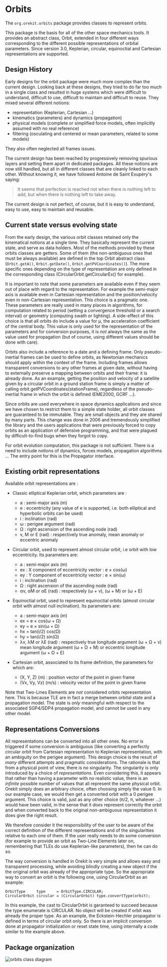 <!--- Copyright 2002-2018 CS Systèmes d'Information
  Licensed under the Apache License, Version 2.0 (the "License");
  you may not use this file except in compliance with the License.
  You may obtain a copy of the License at
  
    http://www.apache.org/licenses/LICENSE-2.0
  
  Unless required by applicable law or agreed to in writing, software
  distributed under the License is distributed on an "AS IS" BASIS,
  WITHOUT WARRANTIES OR CONDITIONS OF ANY KIND, either express or implied.
  See the License for the specific language governing permissions and
  limitations under the License.
-->

# Orbits

The `org.orekit.orbits` package provides classes to represent orbits.

This package is the basis for all of the other space mechanics tools. 
It provides an abstract class, Orbit, extended in four different ways 
corresponding to the different possible representations of orbital parameters.
Since version 3.0, Keplerian, circular, equinoctial and Cartesian representations 
are supported.

## Design History

Early designs for the orbit package were much more complex than the current design.
Looking back at these designs, they tried to do far too much in a single class and
resulted in huge systems which were difficult to understand, difficult to
use, difficult to maintain and difficult to reuse. They mixed several different notions:

* representation (Keplerian, Cartesian ...)   
* kinematics (parameters) and dynamics (propagation)
* physical models (complete or simplified force models, often implicitly assumed with no real reference)
* filtering (osculating and centered or mean parameters, related to some models)

They also often neglected all frames issues.

The current design has been reached by progressively removing spurious layers and
setting them apart in dedicated packages. All these notions are now still handled,
but all in different classes that are cleanly linked to each other. Without knowing
it, we have followed Antoine de Saint Exupéry's saying:

> It seems that perfection is reached not when there is nothing left to add, but
> when there is nothing left to take away.

The current design is not perfect, of course, but it is easy to understand, easy to use,
easy to maintain and reusable.

## Current state versus evolving state

From the early design, the various orbit classes retained only the kinematical
notions at a single time. They basically represent the current state, and
serve as data holders. Most of the methods provided by these orbits classes are
getters. Some of them (the non-ambiguous ones that must be always available) are
defined in the top Orbit abstract class (`Orbit.getA()`, `Orbit.getDate()`, 
`Orbit.getPVCoordinates()`). The more specific ones depending on the type of 
representation are only defined in the corresponding class 
(CircularOrbit.getCircularEx() for example).

It is important to note that some parameters are available even if they seem
out of place with regard to the representation. For example the semi-major axis is
available even in Cartesian representation and the position/velocity even in
non-Cartesian representation. This choice is a pragmatic one. These parameters
are really used in many places in algorithms, for computation related to
period (setting a convergence threshold or a search interval) or geometry
(computing swath or lighting). A side-effect of this choice is that all orbits
do include a value for µ, the acceleration coefficient of the central body.
This value is only used for the representation of the parameters and for conversion
purposes, it is _not_ always the same as the value used for propagation (but
of course, using different values should be done with care).

Orbits also include a reference to a date and a defining frame. Only pseudo-inertial
frames can be used to define orbits, as Newtonian mechanics should apply within the
context of the frame. Including frames allows transparent conversions to any other
frames at given date, without having to  externally preserve a mapping between orbits
and their frame: it is already done. As an example, getting the position and velocity
of a satellite given by a circular orbit in a ground station frame is simply a matter
of calling orbit.getPVCoordinates(stationFrame), regardless of the pseudo-inertial frame
in which the orbit is defined (EME2000, GCRF ...).

Since orbits are used everywhere in space dynamics applications and since we
have chosen to restrict them to a simple state holder, all orbit classes are
guaranteed to be immutable. They are small objects and they are shared by
many parts. This change was done in 2006 and tremendously simplified the
library and the users applications that were previously forced to copy orbits
as an application of defensive programming, and that were plagued by
difficult-to-find bugs when they forgot to copy.

For orbit evolution computation, this package is not sufficient. There is a
need to include notions of dynamics, forces models, propagation algorithms ...
The entry point for this is the Propagator interface.

## Existing orbit representations

Available orbit representations are :
  
* Classic elliptical Keplerian orbit, which parameters are :

    * a : semi-major axis (m)
    * e : eccentricity (any value of e is supported, i.e. both elliptical and hyperbolic orbits can be used)
    * i : inclination (rad)
    * ω : perigee argument (rad)
    * Ω : right ascension of the ascending node (rad)
    * v, M or E  (rad) : respectively true anomaly, mean anomaly or eccentric anomaly

* Circular orbit, used to represent almost circular orbit, i.e orbit with low eccentricity. Its parameters are:

    * a : semi-major axis (m)
    * ex : X component of eccentricity vector : e × cos(ω)
    * ey : Y component of eccentricity vector : e × sin(ω)
    * i : inclination (rad)
    * Ω : right ascension of the ascending node (rad)
    * αv, αM or αE (rad) : respectively (ω + v), (ω + M) or (ω + E)
  
* Equinoctial orbit, used to represent equinoctial orbits (almost circular orbit with almost null inclination). Its parameters are:

    * a : semi-major axis (m)
    * ex = e × cos(ω + Ω)
    * ey = e × sin(ω + Ω)
    * hx = tan(i/2) cos(Ω)
    * hy = tan(i/2) sin(Ω)
    * λv, λM or λE (rad) : respectively true longitude argument (ω + Ω + v) 
      mean longitude argument (ω + Ω + M) or eccentric longitude argument (ω + Ω + E)

* Cartesian orbit, associated to its frame definition, the parameters for which are:

    * (X, Y, Z) (m) : position vector of the point in given frame
    * (Vx, Vy, Vz) (m/s) : velocity vector of the point in given frame

Note that Two-Lines Elements are _not_ considered orbits representation here. This is
because TLE are in fact a merge between orbital state and a propagation model. The state
is _only_ meaningful with respect to the associated SGP4/SDP4 propagation model, and cannot
be used in any other model.

## Representations Conversions

All representations can be converted into all other ones. No error is triggered
if some conversion is ambiguous (like converting a perfectly circular orbit from
Cartesian representation to Keplerian representation, with an ambiguity on the
perigee argument). This design choice is the result of _many_
different attempts and pragmatic considerations. The rationale is that from a
physical point of view, there is no singularity. The singularity is only introduced
by a choice of _representations_. Even considering this, it appears that
rather than having a parameter with _no_ realistic value, there is an
_infinite_ possible number of values that all represent the same physical
orbit. Orekit simply does an arbitrary choice, often choosing simply the value 0.
In our example case, we would then get a converted orbit with a 0 perigee argument.
This choice is valid, just as any other choice (π/2, π, whatever ...) would
have been valid, in the sense that it _does_ represent correctly the orbit
and when converted back to the original non-ambiguous representation it does give
the right result.

We therefore consider it the responsibility of the user to be aware of the correct
definition of the different representations and of the singularities relative to each
one of them. If the user really needs to do some conversion (for example to provide
an orbit as Two-Line Elements later on, remembering that TLEs do use Keplerian-like
parameters), then he can do so.

The way conversion is handled in Orekit is very simple and allows easy and transparent
processing, while avoiding blindly creating a new object if the the original orbit was
already of the appropriate type. So the appropriate way to convert an orbit is
the following one, using CircularOrbit as an example:

    OrbitType     type     = OrbitType.CIRCULAR;
    CircularOrbit circular = (CircularOrbit) type.convertType(orbit);

In this example, the cast to CircularOrbit is garanteed to succeed because
the type enumerate is CIRCULAR. No object will be created if orbit was already
the proper type. As an example, the Eckstein-Hechler propagator is defined in
terms of circular orbit only. So there is an implicit conversion done at propagator
initialization or reset state time, using internally a code similar to the example
above.

## Package organization
 
![orbits class diagram](../images/design/orbits-class-diagram.png)

